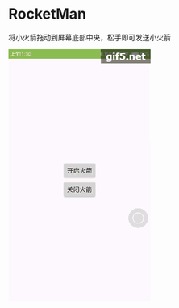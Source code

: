 # RocketMan
将小火箭拖动到屏幕底部中央，松手即可发送小火箭

![屏幕截图](https://github.com/byDream/RocketMan/blob/master/pic/screenShot.gif)
